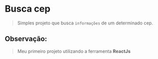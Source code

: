 # Busca cep
> Simples projeto que busca `informações` de um determinado cep.

## Observação:
> Meu primeiro projeto utilizando a ferramenta **ReactJs**